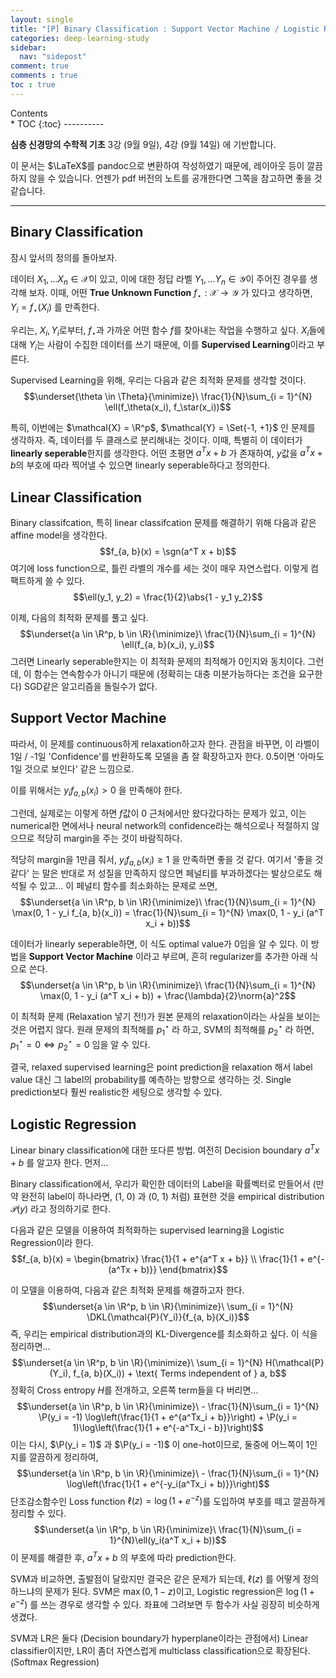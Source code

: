 ```yaml
---
layout: single
title: "[P] Binary Classification : Support Vector Machine / Logistic Regression"
categories: deep-learning-study
sidebar:
  nav: "sidepost"
comment: true
comments : true
toc : true
---
```

<div id="toc">
Contents
</div>
* TOC
{:toc}
----------

**심층 신경망의 수학적 기초** 3강 (9월 9일), 4강 (9월 14일) 에 기반합니다. 

이 문서는 $\LaTeX$를 pandoc으로 변환하여 작성하였기 때문에, 레이아웃 등이 깔끔하지 않을 수 있습니다. 언젠가 pdf 버전의 노트를 공개한다면 그쪽을 참고하면 좋을 것 같습니다.  

------
## Binary Classification

잠시 앞서의 정의를 돌아보자. 

데이터 $X_1, \dots X_n \in \mathcal{X}$이 있고, 이에 대한 정답 라벨
$Y_1, \dots Y_n \in \mathcal{Y}$이 주어진 경우를 생각해 보자. 이때, 어떤
**True Unknown Function** $f_\star : \mathcal{X} \to \mathcal{Y}$ 가
있다고 생각하면, $Y_i = f_\star(X_i)$ 를 만족한다.

우리는, $X_i, Y_i$로부터, $f_\star$과 가까운 어떤 함수 $f$를 찾아내는
작업을 수행하고 싶다. $X_i$들에 대해 $Y_i$는 사람이 수집한 데이터를 쓰기
때문에, 이를 **Supervised Learning**이라고 부른다.

Supervised Learning을 위해, 우리는 다음과 같은 최적화 문제를 생각할 것이다.
$$\underset{\theta \in \Theta}{\minimize}\ \frac{1}{N}\sum_{i = 1}^{N} \ell(f_\theta(x_i), f_\star(x_i))$$

특히, 이번에는 $\mathcal{X} = \R^p$, $\mathcal{Y} = \Set{-1, +1}$ 인 문제를 생각하자.
즉, 데이터를 두 클래스로 분리해내는 것이다. 이때, 특별히 이 데이터가
**linearly seperable**한지를 생각한다. 어떤 초평면 $a^T x + b$ 가
존재하여, $y$값을 $a^T x + b$의 부호에 따라 찍어낼 수 있으면 linearly
seperable하다고 정의한다.

## Linear Classification

Binary classifcation, 특히 linear classifcation 문제를 해결하기 위해
다음과 같은 affine model을 생각한다. $$f_{a, b}(x) = \sgn(a^T x + b)$$
여기에 loss function으로, 틀린 라벨의 개수를 세는 것이 매우 자연스럽다.
이렇게 컴팩트하게 쓸 수 있다.
$$\ell(y_1, y_2) = \frac{1}{2}\abs{1 - y_1 y_2}$$

이제, 다음의 최적화 문제를 풀고 싶다.
$$\underset{a \in \R^p, b \in \R}{\minimize}\ \frac{1}{N}\sum_{i = 1}^{N} \ell(f_{a, b}(x_i), y_i)$$
그러면 Linearly seperable한지는 이 최적화 문제의 최적해가 0인지와
동치이다. 그런데, 이 함수는 연속함수가 아니기 때문에 (정확히는 대충
미분가능하다는 조건을 요구한다) SGD같은 알고리즘을 돌릴수가 없다.

## Support Vector Machine

따라서, 이 문제를 continuous하게 relaxation하고자 한다. 관점을 바꾸면,
이 라벨이 1일 / -1일 'Confidence'를 반환하도록 모델을 좀 잘 확장하고자
한다. 0.5이면 '아마도 1일 것으로 보인다' 같은 느낌으로.

이를 위해서는 $y_i f_{a, b}(x_i) > 0$ 을 만족해야 한다. 

그런데, 실제로는 이렇게 하면 $f$값이 0 근처에서만 왔다갔다하는 문제가 있고, 이는 numerical한 면에서나 neural network의 confidence라는 해석으로나 적절하지 않으므로 적당히
margin을 주는 것이 바람직하다. 

적당히 margin을 1만큼 줘서, $y_i f_{a, b}(x_i) \geq 1$ 을 만족하면
좋을 것 같다. 여기서 '좋을 것 같다' 는 말은 반대로 저 성질을 만족하지
않으면 페널티를 부과하겠다는 발상으로도 해석될 수 있고... 이 페널티 함수를 최소화하는 문제로 쓰면,
$$\underset{a \in \R^p, b \in \R}{\minimize}\ \frac{1}{N}\sum_{i = 1}^{N} \max(0, 1 - y_i f_{a, b}(x_i)) = \frac{1}{N}\sum_{i = 1}^{N} \max(0, 1 - y_i (a^T x_i + b))$$

데이터가 linearly seperable하면, 이 식도 optimal value가 0임을 알 수
있다. 이 방법을 **Support Vector Machine** 이라고 부르며, 흔히
regularizer를 추가한 아래 식으로
쓴다.$$\underset{a \in \R^p, b \in \R}{\minimize}\ \frac{1}{N}\sum_{i = 1}^{N} \max(0, 1 - y_i (a^T x_i + b)) + \frac{\lambda}{2}\norm{a}^2$$

이 최적화 문제 (Relaxation 넣기 전!)가 원본 문제의 relaxation이라는
사실을 보이는 것은 어렵지 않다. 원래 문제의 최적해를 $p_1^\star$ 라 하고,
SVM의 최적해를 $p_2^\star$ 라 하면, $p_1^\star = 0 \iff p_2^\star = 0$ 임을 알 수
있다.

결국, relaxed supervised learning은 point prediction을 relaxation 해서
label value 대신 그 label의 probability를 예측하는 방향으로 생각하는 것.
Single prediction보다 훨씬 realistic한 세팅으로 생각할 수 있다.

## Logistic Regression

Linear binary classification에 대한 또다른 방법. 여전히 Decision
boundary $a^T x + b$ 를 알고자 한다. 먼저\...

Binary classification에서, 우리가 확인한 데이터의 Label을 확률벡터로
만들어서 (만약 완전히 label이 하나라면, (1, 0) 과 (0, 1) 처럼) 표현한
것을 empirical distribution $\mathcal{P}(y)$ 라고 정의하기로 한다.

다음과 같은 모델을 이용하여 최적화하는 supervised learning을 Logistic
Regression이라 한다. $$f_{a, b}(x) = \begin{bmatrix}
    \frac{1}{1 + e^{a^T x + b}} \\
    \frac{1}{1 + e^{-(a^Tx + b)}}
\end{bmatrix}$$

이 모델을 이용하여, 다음과 같은 최적화 문제를 해결하고자 한다.
$$\underset{a \in \R^p, b \in \R}{\minimize}\ \sum_{i = 1}^{N} \DKL{\mathcal{P}(Y_i)}{f_{a, b}(X_i)}$$
즉, 우리는 empirical distribution과의 KL-Divergence를 최소화하고 싶다.
이 식을 정리하면\...
$$\underset{a \in \R^p, b \in \R}{\minimize}\ \sum_{i = 1}^{N} H(\mathcal{P}(Y_i), f_{a, b}(X_i)) + \text{ Terms independent of } a, b$$
정확히 Cross entropy $H$를 전개하고, 오른쪽 term들을 다 버리면\...
$$\underset{a \in \R^p, b \in \R}{\minimize}\ - \frac{1}{N}\sum_{i = 1}^{N} \P(y_i = -1) \log\left(\frac{1}{1 + e^{a^Tx_i + b}}\right) + \P(y_i = 1)\log\left(\frac{1}{1 + e^{-a^Tx_i - b}}\right)$$
이는 다시, $\P(y_i = 1)$ 과 $\P(y_i = -1)$ 이 one-hot이므로, 둘중에
어느쪽이 1인지를 깔끔하게 정리하여,
$$\underset{a \in \R^p, b \in \R}{\minimize}\ - \frac{1}{N}\sum_{i = 1}^{N} \log\left(\frac{1}{1 + e^{-y_i(a^Tx_i + b)}}\right)$$
단조감소함수인 Loss function $\ell(z) = \log(1 + e^{-z})$를 도입하여
부호를 떼고 깔끔하게 정리할 수 있다.
$$\underset{a \in \R^p, b \in \R}{\minimize}\ \frac{1}{N}\sum_{i = 1}^{N}\ell(y_i(a^T x_i + b))$$
이 문제를 해결한 후, $a^T x + b$ 의 부호에 따라 prediction한다.

SVM과 비교하면, 출발점이 달랐지만 결국은 같은 문제가 되는데, $\ell(z)$
를 어떻게 정의하느냐의 문제가 된다. SVM은 $\max(0, 1-z)$이고, Logistic
regression은 $\log(1 + e^{-z})$ 를 쓰는 경우로 생각할 수 있다. 좌표에
그려보면 두 함수가 사실 굉장히 비슷하게 생겼다.

SVM과 LR은 둘다 (Decision boundary가 hyperplane이라는 관점에서) Linear
classifier이지만, LR이 좀더 자연스럽게 multiclass classification으로
확장된다. (Softmax Regression)

